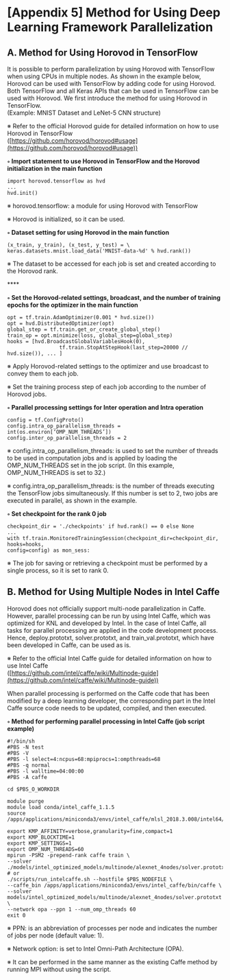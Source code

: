 # \[Appendix 5] Method for Using Deep Learning Framework Parallelization

## A. Method for Using Horovod in TensorFlow&#x20;

&#x20;

It is possible to perform parallelization by using Horovod with TensorFlow when using CPUs in multiple nodes. As shown in the example below, Horovod can be used with TensorFlow by adding code for using Horovod. Both TensorFlow and all Keras APIs that can be used in TensorFlow can be used with Horovod. We first introduce the method for using Horovod in TensorFlow.\
(Example: MNIST Dataset and LeNet-5 CNN structure)

&#x20;

※ Refer to the official Horovod guide for detailed information on how to use Horovod in TensorFlow\
([https://github.com/horovod/horovod#usage](https://github.com/horovod/horovod#usage))

&#x20;

**◦ Import statement to use Horovod in TensorFlow and the Horovod initialization in the main function**

```
import horovod.tensorflow as hvd
...
hvd.init()
```

※ horovod.tensorflow: a module for using Horovod with TensorFlow

※ Horovod is initialized, so it can be used.

&#x20;

**◦ Dataset setting for using Horovod in the main function**

```
(x_train, y_train), (x_test, y_test) = \
keras.datasets.mnist.load_data('MNIST-data-%d' % hvd.rank())
```

※ The dataset to be accessed for each job is set and created according to the Horovod rank.

&#x20;****&#x20;

**◦ Set the Horovod-related settings, broadcast, and the number of training epochs for the optimizer in the main function**

```
opt = tf.train.AdamOptimizer(0.001 * hvd.size())
opt = hvd.DistributedOptimizer(opt)
global_step = tf.train.get_or_create_global_step()
train_op = opt.minimize(loss, global_step=global_step)
hooks = [hvd.BroadcastGlobalVariablesHook(0),
                 tf.train.StopAtStepHook(last_step=20000 // hvd.size()), ... ]
```

※ Apply Horovod-related settings to the optimizer and use broadcast to convey them to each job.

※ Set the training process step of each job according to the number of Horovod jobs.

&#x20;

**◦ Parallel processing settings for Inter operation and Intra operation**

```
config = tf.ConfigProto()
config.intra_op_parallelism_threads = int(os.environ[‘OMP_NUM_THREADS’])
config.inter_op_parallelism_threads = 2
```

※ config.intra\_op\_parallelism\_threads: is used to set the number of threads to be used in computation jobs and is applied by loading the OMP\_NUM\_THREADS set in the job script. (In this example, OMP\_NUM\_THREADS is set to 32.)

※ config.intra\_op\_parallelism\_threads: is the number of threads executing the TensorFlow jobs simultaneously. If this number is set to 2, two jobs are executed in parallel, as shown in the example.

&#x20;

**◦ Set checkpoint for the rank 0 job**

```
checkpoint_dir = './checkpoints' if hvd.rank() == 0 else None
...
with tf.train.MonitoredTrainingSession(checkpoint_dir=checkpoint_dir,
hooks=hooks,
config=config) as mon_sess:
```

※ The job for saving or retrieving a checkpoint must be performed by a single process, so it is set to rank 0.

&#x20;

&#x20;

## B. Method for Using Multiple Nodes in Intel Caffe

&#x20;

Horovod does not officially support multi-node parallelization in Caffe. However, parallel processing can be run by using Intel Caffe, which was optimized for KNL and developed by Intel. In the case of Intel Caffe, all tasks for parallel processing are applied in the code development process. Hence, deploy.prototxt, solver.prototxt, and train\_val.prototxt, which have been developed in Caffe, can be used as is.

&#x20;

※ Refer to the official Intel Caffe guide for detailed information on how to use Intel Caffe\
([https://github.com/intel/caffe/wiki/Multinode-guide](https://github.com/intel/caffe/wiki/Multinode-guide))

&#x20;

When parallel processing is performed on the Caffe code that has been modified by a deep learning developer, the corresponding part in the Intel Caffe source code needs to be updated, compiled, and then executed.

&#x20;

**◦ Method for performing parallel processing in Intel Caffe (job script example)**

```
#!/bin/sh
#PBS -N test
#PBS -V
#PBS -l select=4:ncpus=68:mpiprocs=1:ompthreads=68
#PBS -q normal
#PBS -l walltime=04:00:00
#PBS -A caffe

cd $PBS_O_WORKDIR

module purge
module load conda/intel_caffe_1.1.5
source /apps/applications/miniconda3/envs/intel_caffe/mlsl_2018.3.008/intel64/bin/mlslvars.sh

export KMP_AFFINITY=verbose,granularity=fine,compact=1
export KMP_BLOCKTIME=1
export KMP_SETTINGS=1
export OMP_NUM_THREADS=60
mpirun -PSM2 -prepend-rank caffe train \
--solver ./models/intel_optimized_models/multinode/alexnet_4nodes/solver.prototxt
# or
./scripts/run_intelcaffe.sh --hostfile $PBS_NODEFILE \
--caffe_bin /apps/applications/miniconda3/envs/intel_caffe/bin/caffe \
--solver models/intel_optimized_models/multinode/alexnet_4nodes/solver.prototxt \
--network opa --ppn 1 --num_omp_threads 60
exit 0
```

&#x20;

※ PPN: is an abbreviation of processes per node and indicates the number of jobs per node (default value: 1).

※ Network option: is set to Intel Omni-Path Architecture (OPA).

※ It can be performed in the same manner as the existing Caffe method by running MPI without using the script.
